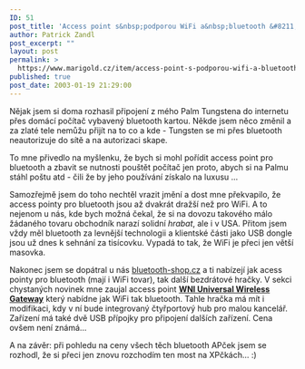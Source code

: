 ```yaml
---
ID: 51
post_title: 'Access point s&nbsp;podporou WiFi a&nbsp;bluetooth &#8211; aneb APčka s&nbsp;bluetooth nejsou levná&#8230;'
author: Patrick Zandl
post_excerpt: ""
layout: post
permalink: >
  https://www.marigold.cz/item/access-point-s-podporou-wifi-a-bluetooth-aneb-apcka-s-bluetooth-nejsou-levna
published: true
post_date: 2003-01-19 21:29:00
---
```

<P>Nějak jsem si doma rozhasil připojení z mého Palm Tungstena do internetu přes domácí počítač vybavený bluetooth kartou. Někde jsem něco změnil a za zlaté tele nemůžu přijít na to co a kde - Tungsten se mi přes bluetooth neautorizuje do sítě a na autorizaci skape. </P>
<P>To mne přivedlo na myšlenku, že bych si mohl pořídit access point pro bluetooth a zbavit se nutnosti pouštět počítač jen proto, abych si na Palmu stáhl poštu atd - čili že by jeho používání získalo na luxusu ...</P>
<P>Samozřejmě jsem do toho nechtěl vrazit jmění a dost mne překvapilo, že access pointy pro bluetooth jsou až dvakrát dražší než pro WiFi. A to nejenom u nás, kde bych možná čekal, že si na dovozu takového málo žádaného tovaru obchodník narazí solidní <EM>hrabat</EM>, ale i v USA. Přitom jsem vždy měl bluetooth za levnější technologii a klientské části jako USB dongle jsou už dnes k sehnání za tisícovku. Vypadá to tak, že WiFi je přeci jen větší masovka. </P>
<P>Nakonec jsem se dopátral u nás <A href="http://www.bluetooth-shop.cz/" target=_blank>bluetooth-shop.cz</A> a ti nabízejí jak acess pointy pro bluetooth (mají i WiFi tovar), tak další bezdrátové hračky.&#160;V sekci chystaných novinek mne zaujal access point <A href="http://www.bluetooth-shop.cz/pd-2063402843.htm" target=_blank><STRONG>WNI Universal Wireless Gateway</STRONG></A> který nabídne jak WiFi tak bluetooth. Tahle hračka má mít i modifikaci, kdy v ní bude integrovaný čtyřportový hub pro malou kancelář. Zařízení má také dvě USB přípojky pro připojení dalších zařízení. Cena ovšem není známá... </P>
<P>A na závěr: při pohledu na ceny všech těch bluetooth APček jsem se rozhodl, že si přeci jen znovu rozchodím ten most na XPčkách... :)</P>